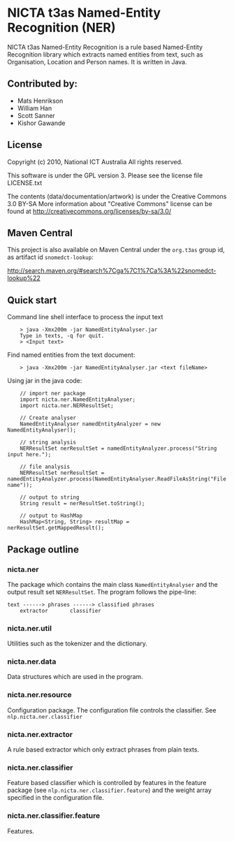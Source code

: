 # NICTA t3as Named-Entity Recognition (NER)

NICTA t3as Named-Entity Recognition is a rule based Named-Entity Recognition library which extracts named entities from text, such as Organisation, Location and Person names. It is written in Java.

## Contributed by:

- Mats Henrikson
- William Han
- Scott Sanner
- Kishor Gawande


## License

Copyright (c) 2010, National ICT Australia
All rights reserved.

This software is under the GPL version 3.
Please see the license file LICENSE.txt

The contents (data/documentation/artwork) is under the Creative Commons 3.0 BY-SA 
More information about "Creative Commons" license can be found at
http://creativecommons.org/licenses/by-sa/3.0/


## Maven Central

This project is also available on Maven Central under the `org.t3as` group id, as artifact id `snomedct-lookup`:

<http://search.maven.org/#search%7Cga%7C1%7Ca%3A%22snomedct-lookup%22>


## Quick start

Command line shell interface to process the input text

        > java -Xmx200m -jar NamedEntityAnalyser.jar
        Type in texts, -q for quit.
        > <Input text>   
  
Find named entities from the text document:

        > java -Xmx200m -jar NamedEntityAnalyser.jar <text fileName>  

Using jar in the java code:
  
        // import ner package
        import nicta.ner.NamedEntityAnalyser;
        import nicta.ner.NERResultSet;

        // Create analyser
        NamedEntityAnalyser namedEntityAnalyzer = new NamedEntityAnalyser();

        // string analysis
        NERResultSet nerResultSet = namedEntityAnalyzer.process("String input here.");
 
        // file analysis
        NERResultSet nerResultSet = namedEntityAnalyzer.process(NamedEntityAnalyser.ReadFileAsString("File name"));
  
        // output to string
        String result = nerResultSet.toString();

        // output to HashMap
        HashMap<String, String> resultMap = nerResultSet.getMappedResult();


## Package outline

### nicta.ner                        
The package which contains the main class `NamedEntityAnalyser` and the output result set `NERResultSet`. The program follows the pipe-line:
    
    text ------> phrases ------> classified phrases
        extractor       classifier
                                   
### nicta.ner.util                   
Utilities such as the tokenizer and the dictionary.
                                   
### nicta.ner.data                   
Data structures which are used in the program.
                                   
### nicta.ner.resource               
Configuration package. The configuration file controls the classifier. See `nlp.nicta.ner.classifier`
                                   
### nicta.ner.extractor              
A rule based extractor which only extract phrases from plain texts.
                                   
### nicta.ner.classifier             
Feature based classifier which is controlled by features in the feature package (see `nlp.nicta.ner.classifier.feature`) and the weight array specified in the configuration file.
                                   
### nicta.ner.classifier.feature     
Features.

